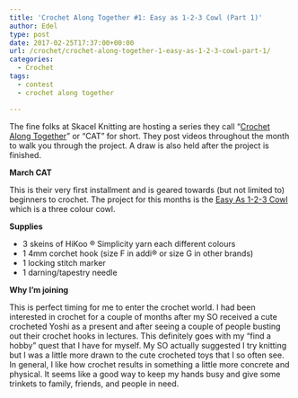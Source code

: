 ```yaml
---
title: 'Crochet Along Together #1: Easy as 1-2-3 Cowl (Part 1)'
author: Edel
type: post
date: 2017-02-25T17:37:00+00:00
url: /crochet/crochet-along-together-1-easy-as-1-2-3-cowl-part-1/
categories:
  - Crochet
tags:
  - contest
  - crochet along together

---
```

The fine folks at <a hre="http://www.skacelknitting.com">Skacel Knitting</a> are hosting a series they call &#8220;[Crochet Along Together][1]&#8221; or &#8220;CAT&#8221; for short. They post videos throughout the month to walk you through the project. A draw is also held after the project is finished.

**March CAT**

This is their very first installment and is geared towards (but not limited to) beginners to crochet. The project for this months is the [Easy As 1-2-3 Cowl][2] which is a three colour cowl. 

**Supplies**

  * 3 skeins of HiKoo &reg; Simplicity yarn each different colours
  * 1 4mm corchet hook (size F in addi&reg; or size G in other brands)
  * 1 locking stitch marker
  * 1 darning/tapestry needle

**Why I&#8217;m joining**

This is perfect timing for me to enter the crochet world. I had been interested in crochet for a couple of months after my SO received a cute crocheted Yoshi as a present and after seeing a couple of people busting out their crochet hooks in lectures. This definitely goes with my &#8220;find a hobby&#8221; quest that I have for myself. My SO actually suggested I try knitting but I was a little more drawn to the cute crocheted toys that I so often see. In general, I like how crochet results in something a little more concrete and physical. It seems like a good way to keep my hands busy and give some trinkets to family, friends, and people in need.

 [1]: http://www.crochetalongtogether.com/
 [2]: http://www.ravelry.com/patterns/library/easy-as-1-2-3-cowl
